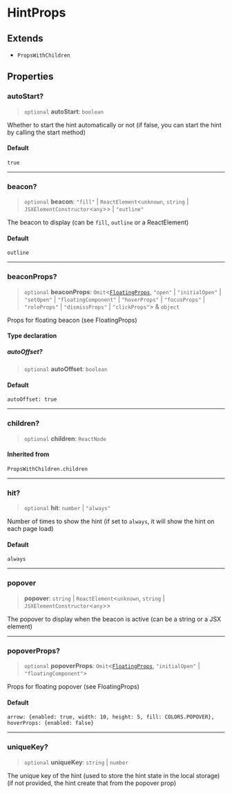 # HintProps

## Extends

- `PropsWithChildren`

## Properties

### autoStart?

> `optional` **autoStart**: `boolean`

Whether to start the hint automatically or not (if false, you can start the hint by calling the start method)

#### Default

`true`

***

### beacon?

> `optional` **beacon**: `"fill"` \| `ReactElement`\<`unknown`, `string` \| `JSXElementConstructor`\<`any`\>\> \| `"outline"`

The beacon to display (can be `fill`, `outline` or a ReactElement)

#### Default

`outline`

***

### beaconProps?

> `optional` **beaconProps**: `Omit`\<[`FloatingProps`](../../Floating/interfaces/FloatingProps.md), `"open"` \| `"initialOpen"` \| `"setOpen"` \| `"floatingComponent"` \| `"hoverProps"` \| `"focusProps"` \| `"roleProps"` \| `"dismissProps"` \| `"clickProps"`\> & `object`

Props for floating beacon (see FloatingProps)

#### Type declaration

##### autoOffset?

> `optional` **autoOffset**: `boolean`

#### Default

`autoOffset: true`

***

### children?

> `optional` **children**: `ReactNode`

#### Inherited from

`PropsWithChildren.children`

***

### hit?

> `optional` **hit**: `number` \| `"always"`

Number of times to show the hint (if set to `always`, it will show the hint on each page load)

#### Default

`always`

***

### popover

> **popover**: `string` \| `ReactElement`\<`unknown`, `string` \| `JSXElementConstructor`\<`any`\>\>

The popover to display when the beacon is active (can be a string or a JSX element)

***

### popoverProps?

> `optional` **popoverProps**: `Omit`\<[`FloatingProps`](../../Floating/interfaces/FloatingProps.md), `"initialOpen"` \| `"floatingComponent"`\>

Props for floating popover (see FloatingProps)

#### Default

`arrow: {enabled: true, width: 10, height: 5, fill: COLORS.POPOVER}, hoverProps: {enabled: false}`

***

### uniqueKey?

> `optional` **uniqueKey**: `string` \| `number`

The unique key of the hint (used to store the hint state in the local storage) (if not provided, the hint create that from the popover prop)
